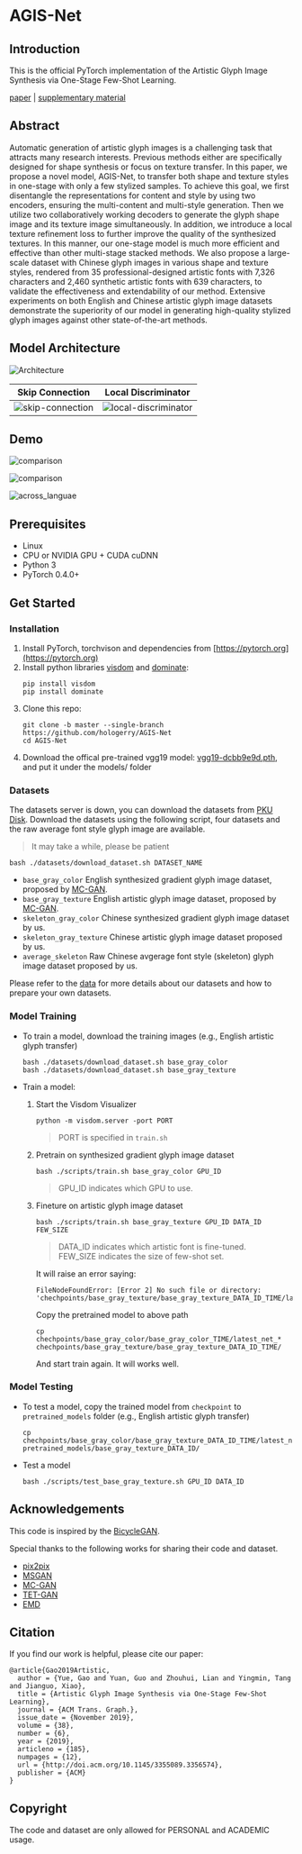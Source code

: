 # AGIS-Net

## Introduction

This is the official PyTorch implementation of the Artistic Glyph Image Synthesis via One-Stage Few-Shot Learning.

[paper](http://arxiv.org/abs/1910.04987) | [supplementary material](AGIS-Net_supplementary_material.pdf)

## Abstract

Automatic generation of artistic glyph images is a challenging task that attracts many research interests. Previous methods either are specifically designed for shape synthesis or focus on texture transfer. In this paper, we propose a novel model, AGIS-Net, to transfer both shape and texture styles in one-stage with only a few stylized samples. To achieve this goal, we first disentangle the representations for content and style by using two encoders, ensuring the multi-content and multi-style generation. Then we utilize two collaboratively working decoders to generate the glyph shape image and its texture image simultaneously. In addition, we introduce a local texture refinement loss to further improve the quality of the synthesized textures. In this manner, our one-stage model is much more efficient and effective than other multi-stage stacked methods. We also propose a large-scale dataset with Chinese glyph images in various shape and texture styles, rendered from 35 professional-designed artistic fonts with 7,326 characters and 2,460 synthetic artistic fonts with 639 characters, to validate the effectiveness and extendability of our method. Extensive experiments on both English and Chinese artistic glyph image datasets demonstrate the superiority of our model in generating high-quality stylized glyph images against other state-of-the-art methods.

## Model Architecture

![Architecture](imgs/architecture.png)

Skip Connection               |  Local Discriminator
:----------------------------:|:-------------------------:
![skip-connection](imgs/skipconnection.png)  |  ![local-discriminator](imgs/localpatch.png)

## Demo

![comparison](imgs/comparison.png)

![comparison](imgs/comparison-cn.png)

![across_languae](imgs/across_language.png)

## Prerequisites

- Linux
- CPU or NVIDIA GPU + CUDA cuDNN
- Python 3
- PyTorch 0.4.0+

## Get Started

### Installation

1. Install PyTorch, torchvison and dependencies from [https://pytorch.org](https://pytorch.org)
2. Install python libraries [visdom](https://github.com/facebookresearch/visdom) and [dominate](https://github.com/Knio/dominate):
   ```shell
   pip install visdom
   pip install dominate
   ```
3. Clone this repo:
   ```shell
   git clone -b master --single-branch https://github.com/hologerry/AGIS-Net
   cd AGIS-Net
   ```
4. Download the offical pre-trained vgg19 model: [vgg19-dcbb9e9d.pth]('https://download.pytorch.org/models/vgg19-dcbb9e9d.pth'), and put it under the models/ folder

### Datasets
The datasets server is down, you can download the datasets from [PKU Disk](https://disk.pku.edu.cn:443/link/1ED102D95ADF785992CB4C618AF6F0BF).
Download the datasets using the following script, four datasets and the raw average font style glyph image are available.
> It may take a while, please be patient
```
bash ./datasets/download_dataset.sh DATASET_NAME
```
- `base_gray_color` English synthesized gradient glyph image dataset, proposed by [MC-GAN](https://arxiv.org/abs/1712.00516).
- `base_gray_texture` English artistic glyph image dataset, proposed by [MC-GAN](https://arxiv.org/abs/1712.00516).
- `skeleton_gray_color` Chinese synthesized gradient glyph image dataset by us.
- `skeleton_gray_texture` Chinese artistic glyph image dataset proposed by us.
- `average_skeleton` Raw Chinese avgerage font style (skeleton) glyph image dataset proposed by us.

Please refer to the [data](data/) for more details about our datasets and how to prepare your own datasets.

### Model Training
- To train a model, download the training images (e.g., English artistic glyph transfer)
  ```shell
  bash ./datasets/download_dataset.sh base_gray_color
  bash ./datasets/download_dataset.sh base_gray_texture
  ```

- Train a model:

  1. Start the Visdom Visualizer
     ```shell
     python -m visdom.server -port PORT
     ```
     > PORT is specified in `train.sh`

  2. Pretrain on synthesized gradient glyph image dataset
     ```shell
     bash ./scripts/train.sh base_gray_color GPU_ID
     ```
     > GPU_ID indicates which GPU to use.

  3. Fineture on artistic glyph image dataset
     ```shell
     bash ./scripts/train.sh base_gray_texture GPU_ID DATA_ID FEW_SIZE
     ```
     > DATA_ID indicates which artistic font is fine-tuned.  
     > FEW_SIZE indicates the size of few-shot set.  
     
     It will raise an error saying:
     ```
     FileNodeFoundError: [Error 2] No such file or directory: 'chechpoints/base_gray_texture/base_gray_texture_DATA_ID_TIME/latest_net_G.pth
     ```
     Copy the pretrained model to above path
     ```shell
     cp chechpoints/base_gray_color/base_gray_color_TIME/latest_net_* chechpoints/base_gray_texture/base_gray_texture_DATA_ID_TIME/
     ```
     And start train again. It will works well.

### Model Testing
- To test a model, copy the trained model from `checkpoint` to `pretrained_models` folder (e.g., English artistic glyph transfer)
  ```shell
  cp chechpoints/base_gray_color/base_gray_texture_DATA_ID_TIME/latest_net_* pretrained_models/base_gray_texture_DATA_ID/
  ```

- Test a model
  ```shell
  bash ./scripts/test_base_gray_texture.sh GPU_ID DATA_ID
  ```

## Acknowledgements

This code is inspired by the [BicycleGAN](https://github.com/junyanz/BicycleGAN).

Special thanks to the following works for sharing their code and dataset.

- [pix2pix](https://github.com/junyanz/pytorch-CycleGAN-and-pix2pix)
- [MSGAN](https://github.com/HelenMao/MSGAN)
- [MC-GAN](https://github.com/azadis/MC-GAN)
- [TET-GAN](https://github.com/williamyang1991/TET-GAN)
- [EMD](https://github.com/zhyxun/Separating-Style-and-Content-for-Generalized-Style-Transfer)

## Citation

If you find our work is helpful, please cite our paper:
```
@article{Gao2019Artistic,
  author = {Yue, Gao and Yuan, Guo and Zhouhui, Lian and Yingmin, Tang and Jianguo, Xiao},
  title = {Artistic Glyph Image Synthesis via One-Stage Few-Shot Learning},
  journal = {ACM Trans. Graph.},
  issue_date = {November 2019},
  volume = {38},
  number = {6},
  year = {2019},
  articleno = {185},
  numpages = {12},
  url = {http://doi.acm.org/10.1145/3355089.3356574},
  publisher = {ACM}
} 
```

## Copyright

The code and dataset are only allowed for PERSONAL and ACADEMIC usage.
